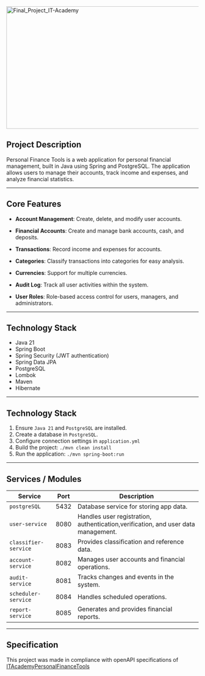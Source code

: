 <img src="https://socialify.git.ci/kib177/Final_Project_IT-Academy/image?language=1&name=1&owner=1&pattern=Signal&pulls=1&stargazers=1&theme=Light" alt="Final_Project_IT-Academy" width="640" height="320" />

## Project Description

Personal Finance Tools is a web application for personal financial management, built in Java using Spring and PostgreSQL. The application allows users to manage their accounts, track income and expenses, and analyze financial statistics.

---

## Core Features

- **Account Management**: Create, delete, and modify user accounts.

- **Financial Accounts**: Create and manage bank accounts, cash, and deposits.

- **Transactions**: Record income and expenses for accounts.

- **Categories**: Classify transactions into categories for easy analysis.

- **Currencies**: Support for multiple currencies.

- **Audit Log**: Track all user activities within the system.

- **User Roles**: Role-based access control for users, managers, and administrators.

---

## Technology Stack

- Java 21
- Spring Boot
- Spring Security (JWT authentication)
- Spring Data JPA
- PostgreSQL
- Lombok
- Maven
- Hibernate

---

## Technology Stack

1. Ensure `Java 21` and `PostgreSQL` are installed.
2. Create a database in `PostgreSQL`.
3. Configure connection settings in `application.yml`
4. Build the project: `./mvn clean install`
5. Run the application: `./mvn spring-boot:run`

---

## Services / Modules

| Service              | Port | Description                                                                       |
|----------------------|------|-----------------------------------------------------------------------------------|
| `postgreSQL`         | 5432 | Database service for storing app data.                                            |
| `user-service`       | 8080 | Handles user registration, authentication,verification, and user data management. |
| `classifier-service` | 8083 | Provides classification and reference data.                                       |
| `account-service`    | 8082 | Manages user accounts and financial operations.                                   |
| `audit-service`      | 8081 | Tracks changes and events in the system.                                          |
| `scheduler-service`  | 8084 | Handles scheduled operations.                                                     |
| `report-service`     | 8085 | Generates and provides financial reports.                                         |

---

## Specification
This project was made in compliance with openAPI specifications of [ITAcademyPersonalFinanceTools](https://github.com/WestDragon/ITAcademyPersonalFinanceTools)

